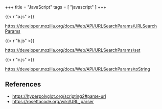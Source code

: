 +++
title = "JavaScript"
tags = [ "javascript" ]
+++

{{< r "a.js" >}}

<https://developer.mozilla.org/docs/Web/API/URLSearchParams/URLSearchParams>

{{< r "b.js" >}}

<https://developer.mozilla.org/docs/Web/API/URLSearchParams/set>

{{< r "c.js" >}}

<https://developer.mozilla.org/docs/Web/API/URLSearchParams/toString>

## References

- <https://hyperpolyglot.org/scripting2#parse-url>
- <https://rosettacode.org/wiki/URL_parser>
